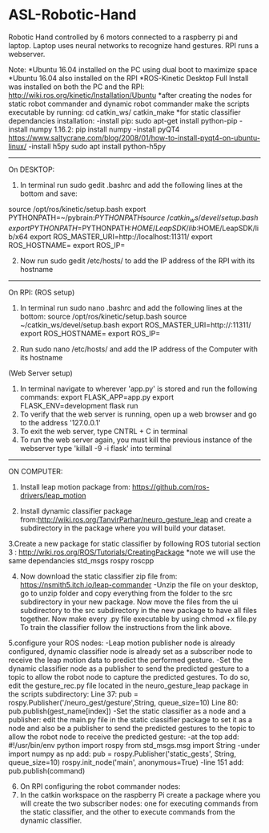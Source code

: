 # ASL-Robotic-Hand
Robotic Hand controlled by 6 motors connected to a raspberry pi and laptop. Laptop uses neural networks to recognize hand gestures. RPI runs a webserver.

Note: 
*Ubuntu 16.04 installed on the PC using dual boot to maximize space 
*Ubuntu 16.04 also installed on the RPI 
*ROS-Kinetic Desktop Full Install was installed on both the PC and the RPI:
http://wiki.ros.org/kinetic/Installation/Ubuntu
*after creating the nodes for static robot commander and dynamic robot commander make the scripts executable by running: 
	cd catkin_ws/ 
	catkin_make 
*for static classifier dependancies installation:
-install pip:
sudo apt-get install python-pip
-install numpy 1.16.2:
pip install numpy
-install pyQT4
https://www.saltycrane.com/blog/2008/01/how-to-install-pyqt4-on-ubuntu-linux/
-install h5py
sudo apt install python-h5py

------
On DESKTOP:
1. In terminal run sudo gedit .bashrc and add the following lines at the bottom and save:

source /opt/ros/kinetic/setup.bash
export PYTHONPATH=~/pybrain:$PYTHONPATH
source ~/catkin_ws/devel/setup.bash
export PYTHONPATH=$PYTHONPATH:$HOME/LeapSDK/lib:$HOME/LeapSDK/lib/x64
export ROS_MASTER_URI=http://localhost:11311/
export ROS_HOSTNAME=<INSERT  THE COMPUTER IP>
export ROS_IP=<INSERT THE COMPUTER IP>

2. Now run sudo gedit /etc/hosts/  to add the IP address of the RPI with its hostname 

-----
On RPI:
(ROS setup)
1. In terminal run sudo nano .bashrc and add the following lines at the bottom:
source /opt/ros/kinetic/setup.bash
source ~/catkin_ws/devel/setup.bash
export ROS_MASTER_URI=http://<IP OF COMPUTER>:11311/
export ROS_HOSTNAME=<INSERT IP of RPI>
export ROS_IP=<INSERT IP of RPI>

2. Run sudo nano /etc/hosts/ and add the IP address of the Computer with its hostname 

(Web Server setup)
1. In terminal navigate to wherever 'app.py' is stored and run the following commands:
	export FLASK_APP=app.py
	export FLASK_ENV=development
	flask run
2. To verify that the web server is running, open up a web browser and go to the address '127.0.0.1'
3. To exit the web server, type CNTRL + C in terminal
4. To run the web server again, you must kill the previous instance of the webserver
	type 'killall -9 -i flask' into terminal

----
ON COMPUTER:

1.  Install leap motion package from: https://github.com/ros-drivers/leap_motion

2. Install dynamic classifier package from:http://wiki.ros.org/TanvirParhar/neuro_gesture_leap and create a subdirectory in the package where you will build your dataset. 

3.Create a new package for static classifier by following ROS tutorial section 3 : 
http://wiki.ros.org/ROS/Tutorials/CreatingPackage
*note we will use the same dependancies std_msgs rospy roscpp

4. Now download the static classifier zip file from: https://nsmith5.itch.io/leap-commander
-Unzip the file on your desktop, go to unzip folder and copy everything from the folder to the src subdirectory in your new package. Now move the files from the ui subdirectory to the src subdirectory in the new package to have all files together. Now make every .py file executable by using chmod +x file.py 
To train the classifier follow the instructions from the link above. 


5.configure your ROS nodes:
-Leap motion publisher node is already configured, dynamic classifier node is already set as a subscriber node to receive the leap motion data to predict the performed gesture.
-Set the dynamic classifier node as a publisher to send the predicted gesture to a topic to allow the robot node to capture the predicted gestures. To do so, edit the gesture_rec.py file located in the neuro_gesture_leap package in the scripts subdirectory:
Line 37: pub = rospy.Publisher('/neuro_gest/gesture',String, queue_size=10)
Line 80: pub.publish(gest_name[index])
-Set the static classifier as a node and a publisher: edit the main.py file in the static classifier package to set it as a node and also be a publisher to send the predicted gestures to the topic to allow the robot node to receive the predicted gesture:
-at the top add: 
#!/usr/bin/env python
import rospy 
from std_msgs.msg import String
-under import numpy as np add: 
pub = rospy.Publisher('static_gests', String, queue_size=10)
rospy.init_node('main', anonymous=True)
-line 151 add:
 pub.publish(command)


6. On RPI configuring the robot commander nodes:
1. In the catkin workspace on the raspberry Pi create a package where you will create the two subscriber nodes: one for executing commands from the static classifier, and the other to execute commands from the dynamic classifier. 

